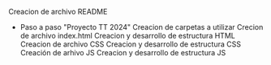 Creacion de archivo README
- Paso a paso "Proyecto TT 2024"
Creacion de carpetas a utilizar
Crecion de archivo index.html
Creacion y desarrollo de estructura HTML
Creacion de archivo CSS
Creacion y desarrollo de estructura CSS
Creación de arhivo JS
Creacion y desarrollo de estructura JS

